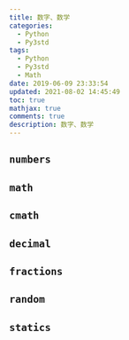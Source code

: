 ```yaml
---
title: 数字、数学
categories:
  - Python
  - Py3std
tags:
  - Python
  - Py3std
  - Math
date: 2019-06-09 23:33:54
updated: 2021-08-02 14:45:49
toc: true
mathjax: true
comments: true
description: 数字、数学
---
```


##	`numbers`

##	`math`

##	`cmath`

##	`decimal`

##	`fractions`

##	`random`

##	`statics`


